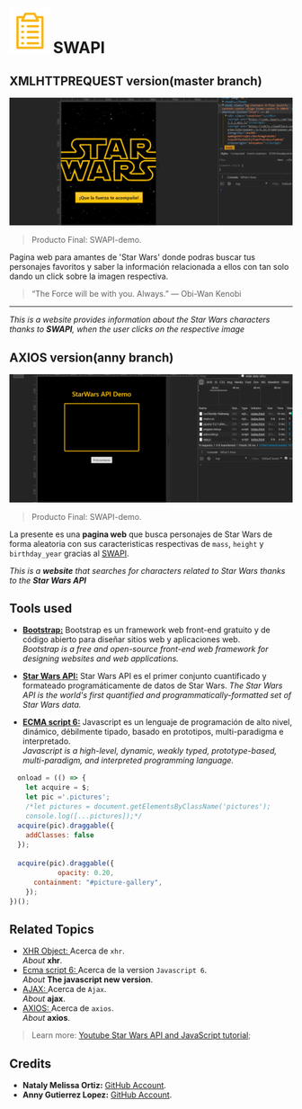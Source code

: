 # ![icon-document](https://github.com/Gloper98/Cifrado-cesar-/raw/master/assets/images/icon-document.png "document") SWAPI

## XMLHTTPREQUEST version(master branch)
![star-wars-demo](https://raw.githubusercontent.com/Nathoriz/api-swapi/anny/public/assets/img/star2.gif "star-wars-demo")
>Producto Final: SWAPI-demo.

Pagina web para amantes de 'Star Wars' donde podras buscar tus personajes favoritos y saber la información relacionada a ellos con tan solo dando un click sobre la imagen respectiva.

>  “The Force will be with you. Always.” 
>                    — Obi-Wan Kenobi

***

_This is a website provides information about the Star Wars characters thanks to **SWAPI**, when the user clicks on the respective image_

## AXIOS version(anny branch)
![star-wars-demo](https://raw.githubusercontent.com/Nathoriz/api-swapi/anny/public/assets/img/star.gif "star-wars-demo")
>Producto Final: SWAPI-demo.

La presente es una **pagina web** que busca personajes de Star Wars de forma aleatoria con sus caracteristicas respectivas de `mass`, `height` y `birthday_year` gracias al [SWAPI](https://swapi.co/).  

_This is a **website** that searches for characters related to Star Wars thanks to the **Star Wars API**_

## Tools used

* **[Bootstrap:](http://getbootstrap.com/docs/3.3/)** 
  Bootstrap es un framework web front-end gratuito y de código abierto para diseñar sitios web y aplicaciones web.  
  _Bootstrap is a free and open-source front-end web framework for designing websites and web applications._  
	
* **[Star Wars API:](https://developer.nytimes.com/)** 
  Star Wars API es el primer conjunto cuantificado y formateado programáticamente de datos de Star Wars.
  _The Star Wars API is the world's first quantified and programmatically-formatted set of Star Wars data._  

* **[ECMA script 6:](http://es6-features.org/#Constants)** 
  Javascript es un lenguaje de programación de alto nivel, dinámico, débilmente tipado, basado en prototipos, multi-paradigma e interpretado.  
  _Javascript is a high-level, dynamic, weakly typed, prototype-based, multi-paradigm, and interpreted programming language._  
```javascript
  onload = (() => {
	let acquire = $;
	let pic ='.pictures';
	/*let pictures = document.getElementsByClassName('pictures');
	console.log([...pictures]);*/
  acquire(pic).draggable({
    addClasses: false
  });

  acquire(pic).draggable({
			opacity: 0.20,
      containment: "#picture-gallery",
    });
})();

```

## Related Topics

* [XHR Object: ](https://developer.mozilla.org/es/docs/Web/API/XMLHttpRequest)Acerca de `xhr`.  
  _About_ **xhr**.
* [Ecma script 6: ](http://es6-features.org/#Constants)Acerca de la version `Javascript 6`.  
  _About_ **The javascript new version**.
* [AJAX: ](https://www.w3schools.com/xml/ajax_intro.asp)Acerca de `Ajax`.  
  _About_ **ajax**.
* [AXIOS: ](https://cdnjs.com/libraries/axios)Acerca de `axios`.  
  _About_ **axios**.

>Learn more: [Youtube Star Wars API and JavaScript tutorial](https://www.youtube.com/watch?v=cw-B-fxBcRg);

## Credits

* **Nataly Melissa Ortiz:** [GitHub Account](https://github.com/Nathoriz).
* **Anny Gutierrez Lopez:** [GitHub Account](https://github.com/Gloper98).
